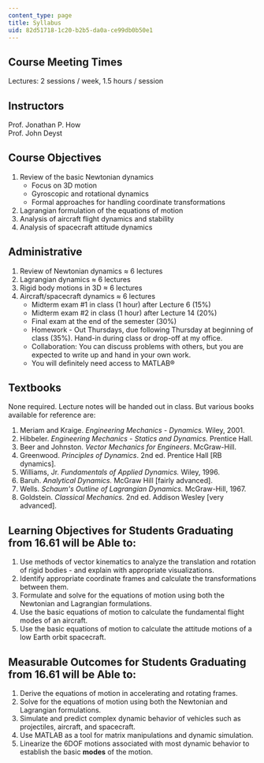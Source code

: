 ```yaml
---
content_type: page
title: Syllabus
uid: 82d51718-1c20-b2b5-da0a-ce99db0b50e1
---
```


Course Meeting Times
--------------------

Lectures: 2 sessions / week, 1.5 hours / session

Instructors
-----------

Prof. Jonathan P. How  
Prof. John Deyst

Course Objectives
-----------------

1.  Review of the basic Newtonian dynamics
    *   Focus on 3D motion
    *   Gyroscopic and rotational dynamics
    *   Formal approaches for handling coordinate transformations
2.  Lagrangian formulation of the equations of motion
3.  Analysis of aircraft flight dynamics and stability
4.  Analysis of spacecraft attitude dynamics

Administrative
--------------

1.  Review of Newtonian dynamics ≈ 6 lectures
2.  Lagrangian dynamics ≈ 6 lectures
3.  Rigid body motions in 3D ≈ 6 lectures
4.  Aircraft/spacecraft dynamics ≈ 6 lectures
    *   Midterm exam #1 in class (1 hour) after Lecture 6 (15%)
    *   Midterm exam #2 in class (1 hour) after Lecture 14 (20%)
    *   Final exam at the end of the semester (30%)
    *   Homework - Out Thursdays, due following Thursday at beginning of class (35%). Hand-in during class or drop-off at my office.
    *   Collaboration: You can discuss problems with others, but you are expected to write up and hand in your own work.
    *   You will definitely need access to MATLAB®

Textbooks
---------

None required. Lecture notes will be handed out in class. But various books available for reference are:

1.  Meriam and Kraige. _Engineering Mechanics - Dynamics._ Wiley, 2001.
2.  Hibbeler. _Engineering Mechanics - Statics and Dynamics._ Prentice Hall.
3.  Beer and Johnston. _Vector Mechanics for Engineers_. McGraw-Hill.
4.  Greenwood. _Principles of Dynamics_. 2nd ed. Prentice Hall \[RB dynamics\].
5.  Williams, Jr. _Fundamentals of Applied Dynamics._ Wiley, 1996.
6.  Baruh. _Analytical Dynamics._ McGraw Hill \[fairly advanced\].
7.  Wells. _Schaum's Outline of Lagrangian Dynamics._ McGraw-Hill, 1967.
8.  Goldstein. _Classical Mechanics._ 2nd ed. Addison Wesley \[very advanced\].

Learning Objectives for Students Graduating from 16.61 will be Able to:
-----------------------------------------------------------------------

1.  Use methods of vector kinematics to analyze the translation and rotation of rigid bodies - and explain with appropriate visualizations.
2.  Identify appropriate coordinate frames and calculate the transformations between them.
3.  Formulate and solve for the equations of motion using both the Newtonian and Lagrangian formulations.
4.  Use the basic equations of motion to calculate the fundamental flight modes of an aircraft.
5.  Use the basic equations of motion to calculate the attitude motions of a low Earth orbit spacecraft.

Measurable Outcomes for Students Graduating from 16.61 will be Able to:
-----------------------------------------------------------------------

1.  Derive the equations of motion in accelerating and rotating frames.
2.  Solve for the equations of motion using both the Newtonian and Lagrangian formulations.
3.  Simulate and predict complex dynamic behavior of vehicles such as projectiles, aircraft, and spacecraft.
4.  Use MATLAB as a tool for matrix manipulations and dynamic simulation.
5.  Linearize the 6DOF motions associated with most dynamic behavior to establish the basic **modes** of the motion.